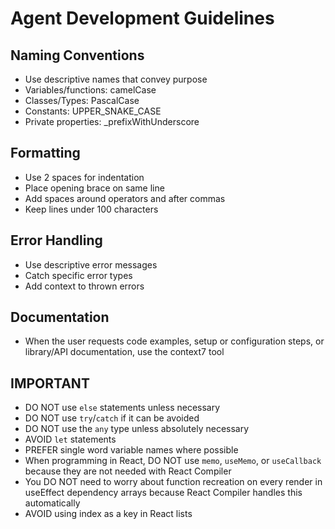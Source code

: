 # Agent Development Guidelines

## Naming Conventions

- Use descriptive names that convey purpose
- Variables/functions: camelCase
- Classes/Types: PascalCase
- Constants: UPPER_SNAKE_CASE
- Private properties: _prefixWithUnderscore

## Formatting

- Use 2 spaces for indentation
- Place opening brace on same line
- Add spaces around operators and after commas
- Keep lines under 100 characters

## Error Handling

- Use descriptive error messages
- Catch specific error types
- Add context to thrown errors

## Documentation

- When the user requests code examples, setup or configuration steps,
or library/API documentation, use the context7 tool

## IMPORTANT

- DO NOT use `else` statements unless necessary
- DO NOT use `try`/`catch` if it can be avoided
- DO NOT use the `any` type unless absolutely necessary
- AVOID `let` statements
- PREFER single word variable names where possible
- When programming in React, DO NOT use `memo`, `useMemo`, or `useCallback` because they are not needed with React Compiler
- You DO NOT need to worry about function recreation on every render in useEffect dependency arrays because React Compiler handles this automatically
- AVOID using index as a key in React lists
